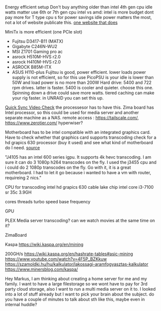 Energy efficient setup
Don't buy anything older than intel 4th gen cpu 
idle watts matter
use 6th or 7th gen cpu
intel vs amd: intel is more budget
dont pay more for T type cpu s for power savings
idle power matters the most, not a lot of website publicate this.
[one website that does](https://www.hardwareluxx.de/)

MiniTx is more efficient (one PCIe slot)
- Fujitsu D3417-B11 (MATX)
- Gigabyte C246N-WU2
- MSI Z1701 Gaming pro ac
- asrock H510M-HVS r2.0
- asrock H410M-HVS r2.0
- ASROCK B85M-ITX
- ASUS H110-plus
Fujitsu is good, power efficient.
lower loads power supply is not efficient, so for this use PicoPSU is your idle is lower than 50W and load power is no more than 200W
Hard drive: 5400 and 722 rpm drives. latter is faster. 5400 is cooler and quieter. choose this one. Spinning down a drive could save more watts.
tiered caching can make your rig faster. in UNRAID  you can set this up.

[Quick Sync Video Check](https://ark.intel.com/content/www/us/en/ark/search/featurefilter.html?productType=873&0_QuickSyncVideo=True)
the processesor has to have this.
Zima board has Intel processor, so this could be used for media server and another separate machine as a NAS.
remote access : https://tailscale.com/,  https://www.zerotier.com/
hyperwiser?

Motherboard
has to be intel compatible with an integrated graphics card. Have to check whether that graphics card supports transcoding
check for a hd grapics 630 processor (buy it used) and see what kind of motherboard do I need.
[source](https://www.youtube.com/watch?v=uShvhV2ZZCA)

"J4105 has an intel 600 series igpu. It supports 4k hevc transcoding. I am sure it can do 3 1080p h264 transcodes on the fly. I used the j3455 cpu and i could do 2 1080p transcodes on the fly. Go with it, it is a great motherboard. I had to let it go because i wanted to have a vm with router, requireing 2 nics."




CPU
for transcoding intel hd grapics 630
cable lake chip
intel core i3-7100 sr 35c 3.9GH

cores
threads
turbo speed
base frequency

GPU

PLEX Media server
transcoding?
can we watch movies at the same time on it?

ZimaBoard

Kaspa
https://wiki.kaspa.org/en/mining

200GH/s
https://wiki.kaspa.org/en/hashrate-tables#asic-mining
https://www.youtube.com/watch?v=4F5P_BZKkuw
https://szamoldki.hu/hu/kalkulator/lakossagi-aramfogyasztas-kalkulator
https://www.minersblog.com/kaspa/

Hey Markus, I am thinking about creating a home server for me and my family. I want to have a large filestorage so we wont have to pay for 3rd party cloud storage, also I want to run a multi media server on it to.
I looked into a lot of stuff already but I want to pick your brain about the subject.
do you have a couple of minutes to talk about sth like this, maybe even in internal huddle?
